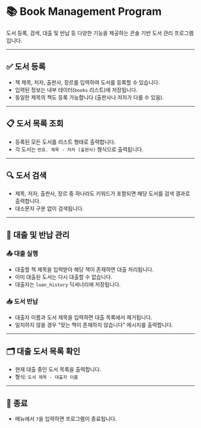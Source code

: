 # 📚 Book Management Program

도서 등록, 검색, 대출 및 반납 등 다양한 기능을 제공하는 콘솔 기반 도서 관리 프로그램입니다.

---

## ✅ 도서 등록

- 책 제목, 저자, 출판사, 장르를 입력하여 도서를 등록할 수 있습니다.
- 입력된 정보는 내부 데이터(`books` 리스트)에 저장됩니다.
- 동일한 제목의 책도 등록 가능합니다 (출판사나 저자가 다를 수 있음).

---

## 📋 도서 목록 조회

- 등록된 모든 도서를 리스트 형태로 출력합니다.
- 각 도서는 `번호. 제목 - 저자 (출판사)` 형식으로 출력됩니다.

---

## 🔍 도서 검색

- 제목, 저자, 출판사, 장르 중 하나라도 키워드가 포함되면 해당 도서를 검색 결과로 출력합니다.
- 대소문자 구분 없이 검색됩니다.

---

## 🔄 대출 및 반납 관리

### 📤 대출 실행
- 대출할 책 제목을 입력받아 해당 책이 존재하면 대출 처리됩니다.
- 이미 대출된 도서는 다시 대출할 수 없습니다.
- 대출자는 `loan_history` 딕셔너리에 저장됩니다.

### 📥 도서 반납
- 대출자 이름과 도서 제목을 입력하면 대출 목록에서 제거됩니다.
- 일치하지 않을 경우 "맞는 책이 존재하지 않습니다" 메시지를 출력합니다.

---

## 🗂 대출 도서 목록 확인

- 현재 대출 중인 도서 목록을 출력합니다.
- 형식: `도서 제목 - 대출자 이름`

---

## 🚫 종료

- 메뉴에서 `7`을 입력하면 프로그램이 종료됩니다.
